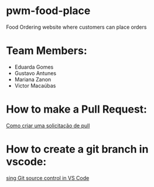 # pwm-food-place
Food Ordering website where customers can place orders

# Team Members:
- Eduarda Gomes
- Gustavo Antunes
- Mariana Zanon
- Victor Macaúbas

# How to make a Pull Request:

[Como criar uma solicitação de pull](https://docs.github.com/pt/pull-requests/collaborating-with-pull-requests/proposing-changes-to-your-work-with-pull-requests/creating-a-pull-request)

# How to create a git branch in vscode:

[sing Git source control in VS Code](https://code.visualstudio.com/docs/sourcecontrol/overview#:~:text=You%20can%20create%20and%20checkout,tags%20in%20the%20current%20repository.)
